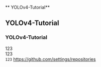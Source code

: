 ** YOLOv4-Tutorial**
## YOLOv4-Tutorial
### YOLOv4-Tutorial
123   
123   
`123`
https://github.com/settings/repositories
